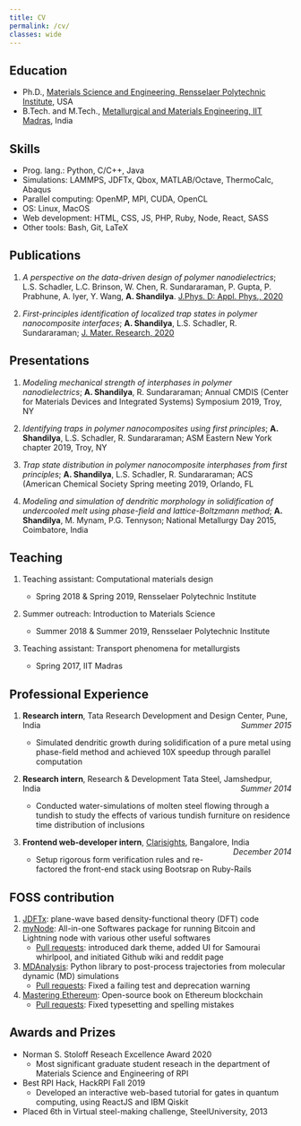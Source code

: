 ```yaml
---
title: CV
permalink: /cv/
classes: wide
---
```


## Education
- Ph.D., [Materials Science and Engineering, Rensselaer Polytechnic Institute](https://mse.rpi.edu/), USA
- B.Tech. and M.Tech., [Metallurgical and Materials Engineering, IIT Madras](https://mme.iitm.ac.in/), India

## Skills

- Prog. lang.: Python, C/C++, Java
- Simulations: LAMMPS, JDFTx, Qbox, MATLAB/Octave, ThermoCalc, Abaqus
- Parallel computing: OpenMP, MPI, CUDA, OpenCL
- OS: Linux, MacOS
- Web development: HTML, CSS, JS, PHP, Ruby, Node, React, SASS
- Other tools: Bash, Git, LaTeX

## Publications

1. <i>A perspective on the data-driven design of polymer nanodielectrics</i>; L.S. Schadler, L.C. Brinson, W. Chen, R. Sundararaman, P. Gupta, P. Prabhune, A. Iyer, Y. Wang, <b>A. Shandilya</b>. [J.Phys. D: Appl. Phys., 2020](https://doi.org/10.1088/1361-6463/ab8b01)

2. <i>First-principles identification of localized trap states in polymer nanocomposite interfaces</i>; <b>A. Shandilya</b>, L.S. Schadler, R. Sundararaman; [J. Mater. Research, 2020](https://doi.org/10.1557/jmr.2020.18)

## Presentations

1. <i>Modeling mechanical strength of interphases in polymer nanodielectrics</i>; <b>A. Shandilya</b>, R. Sundararaman; Annual CMDIS (Center for Materials Devices and Integrated Systems) Symposium 2019, Troy, NY

2. <i>Identifying traps in polymer nanocomposites using first principles</i>; <b>A. Shandilya</b>, L.S. Schadler, R. Sundararaman; ASM Eastern New York chapter 2019, Troy, NY

3. <i>Trap state distribution in polymer nanocomposite interphases from first principles</i>; <b>A. Shandilya</b>, L.S. Schadler, R. Sundararaman; ACS (American Chemical Society Spring meeting 2019, Orlando, FL

4. <i>Modeling and simulation of dendritic morphology in solidification of undercooled melt using phase-field and lattice-Boltzmann method</i>; <b>A. Shandilya</b>, M. Mynam, P.G. Tennyson; National Metallurgy Day 2015, Coimbatore, India



## Teaching
1. Teaching assistant: Computational materials design
	- Spring 2018 & Spring 2019, Rensselaer Polytechnic Institute

2. Summer outreach: Introduction to Materials Science
	- Summer 2018 & Summer 2019, Rensselaer Polytechnic Institute

3. Teaching assistant: Transport phenomena for metallurgists
	- Spring 2017, IIT Madras

## Professional Experience

1. <b>Research intern</b>, Tata Research Development and Design Center, Pune, India <span style="float: right; font-style: italic;">Summer 2015</span>
	- Simulated dendritic growth during solidification of a pure metal using phase-field method and achieved 10X speedup through parallel computation

2. <b>Research intern</b>, Research & Development Tata Steel, Jamshedpur, India <span style="float: right; font-style: italic;">Summer 2014</span>
	- Conducted water-simulations of molten steel flowing through a tundish to study the effects of various tundish furniture on residence time distribution of inclusions

3. <b>Frontend web-developer intern</b>, [Clarisights](https://clarisights.com/), Bangalore, India <span style="float: right; font-style: italic;">December 2014</span>
	- Setup rigorous form verification rules and re-factored the front-end stack using Bootsrap on Ruby-Rails


## FOSS contribution
1. [JDFTx](https://github.com/shankar1729/jdftx/): plane-wave based density-functional theory (DFT) code
2. [myNode](https://github.com/mynodebtc/mynode/): All-in-one Softwares package for running Bitcoin and Lightning node with various other useful softwares
	- [Pull requests](https://github.com/mynodebtc/mynode/pulls?q=is%3Apr+is%3Aclosed+author%3AabhiShandy): introduced dark theme, added UI for Samourai whirlpool, and initiated Github wiki and reddit page
3. [MDAnalysis](https://github.com/MDAnalysis/mdanalysis): Python library to post-process trajectories from molecular dynamic (MD) simulations
	- [Pull requests](https://github.com/MDAnalysis/mdanalysis/pulls?q=is%3Apr+author%3AabhiShandy+is%3Aclosed): Fixed a failing test and deprecation warning
4. [Mastering Ethereum](https://github.com/ethereumbook/ethereumbook): Open-source book on Ethereum blockchain
	- [Pull requests](https://github.com/ethereumbook/ethereumbook/pulls?q=is%3Apr+is%3Aclosed+author%3AabhiShandy): Fixed typesetting and spelling mistakes

## Awards and Prizes
-  Norman S. Stoloff Reseach Excellence Award 2020
	- Most significant graduate student reseach in the department of Materials Science and Engineering of RPI
- Best RPI Hack, HackRPI Fall 2019
	- Developed an interactive web-based tutorial for gates in quantum computing, using ReactJS and IBM Qiskit
- Placed 6th in Virtual steel-making challenge, SteelUniversity, 2013
<!-- - Represented IIT Madras at the national robotics competition, 2014 -->

